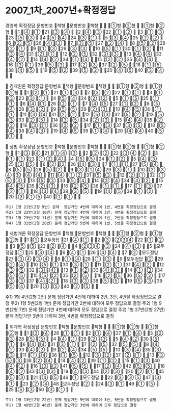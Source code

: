 # 2007_1차_2007년+확정정답

경영학 확정정답문항번호책형문항번호책형①형②형①형②형1④①21③④2④③22①②3①③23⑤③4⑤④24③①5③④25②②6②⑤26④③7③⑤27②④8⑤②28②①9①③29③③10⑤①30①②11③④31②①12②⑤32③③13④④33④②14④②34①④15②②35④④16③①36⑤③17②③37②⑤18①⑤38④⑤19⑤②39⑤②20④⑤40③④   경제원론 확정정답문항번호책형문항번호책형①형②형①형②형1②①21①③2③②22①①3①③23③①4⑤④24②②5①⑤25①①6④①26②①7④⑤27①②8⑤④28③②9⑤⑤29②③10④⑤30①①11③④31②②12⑤③32⑤②13⑤③33②⑤14③⑤34②③15④④35②②16③①36③②17①③37③⑤18⑤④38④③19④⑤39①④20④④40⑤①상법 확정정답문항번호책형문항번호책형①형②형①형②형1③④21① ④③2②②22③ ④②3①①23① ②④4⑤⑤24①②5④③25③⑤6②②26④③7①①27⑤④8⑤⑤28⑤②9③① ④29③①10②③ ④30④④11④① ②31⑤③12②①32① ⑤③13⑤③33⑤④14③④34④②15④⑤35②③16②⑤36①①17①③37②①18③④38③⑤19④⑤39①②20③① ⑤40①①    주1) 1형 21번(2형 9번) 문제  정답가안 4번에 대하여 1번, 4번을 확정정답으로 결정    주2) 1형 22번(2형 10번) 문제 정답가안 4번에 대하여 3번, 4번을 확정정답으로 결정    주3) 1형 23번(2형 11번) 문제 정답가안 2번에 대하여 1번, 2번을 확정정답으로 결정    주4) 1형 32번(2형 20번) 문제 정답가안 5번에 대하여 1번, 5번을 확정정답으로 결정  세법개론 확정정답문항번호책형문항번호책형①형②형①형②형1①모두정답21④①2③②③④22①②3⑤⑤23②④4②③④③24④③5모두정답①25③④6④①26④④7②모두정답27③ ④③ ④8①④28①③9모두정답②29②④10⑤①30③①11②①31④②12③⑤32③④13①②33④③14①③34⑤⑤15⑤②35②⑤16②⑤36⑤②17③③37④②18③③38⑤⑤19⑤③39⑤④20③⑤40②⑤      주1) 1형 4번(2형 2번) 문제 정답가안 4번에 대하여 2번, 3번, 4번을 확정정답으로 결정   주2) 1형 5번(2형 1번) 문제 정답가안 2번에 대하여 모두 정답으로 결정    주2) 1형 9번(2형 7번) 문제 정답가안 4번에 대하여 모두 정답으로 결정    주2) 1형 27번(2형 27번) 문제 정답가안 3번에 대하여 3번, 4번을 확정정답으로 결정 회계학 확정정답문항번호책형문항번호책형①형②형①형②형1③④26①①2①④27①④3②③28⑤⑤4④①29②③5④②30⑤①6④④31③①7②⑤32⑤⑤8④②33④②9②④34⑤⑤10③④35③③11①④36①⑤12⑤②37②①13③ ⑤③38②④14④②39①②15①③40④②16③②41⑤⑤17②④42⑤⑤18④②43③③19④③44②③20②①45⑤③21④⑤46①모두정답22③③ ⑤47③①23②④48모두정답②24③①49①⑤25⑤③50③①      주1) 1형 13번(2형 22번) 문제 정답가안 5번에 대하여 3번, 5번을 확정정답으로 결정     주1) 1형 48번(2형 46번) 문제 정답가안 3번에 대하여 모두 정답으로 결정